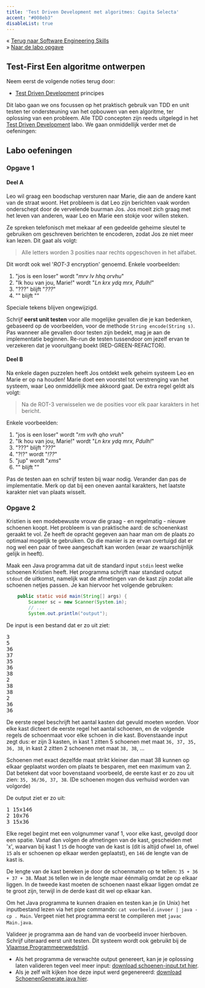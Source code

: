```yaml
---
title: 'Test Driven Development met algoritmes: Capita Selecta'
accent: "#008eb3"
disableList: true
---
```


&laquo;&nbsp;[Terug naar Software Engineering Skills](/teaching/ses)<br/>
&raquo;&nbsp;[Naar de labo opgave](#oef)

## Test-First Een algoritme ontwerpen

Neem eerst de volgende noties terug door:

- [Test Driven Development](/teaching/ses/tdd) principes

Dit labo gaan we ons focussen op het praktisch gebruik van TDD en unit testen ter ondersteuning van het opbouwen van een algoritme, ter oplossing van een probleem. Alle TDD concepten zijn reeds uitgelegd in het [Test Driven Development](/teaching/ses/tdd) labo. We gaan onmiddellijk verder met de oefeningen:

## <a name="oef"></a>Labo oefeningen

### Opgave 1

#### Deel A

Leo wil graag een boodschap versturen naar Marie, die aan de andere kant van de straat woont. Het probleem is dat Leo zijn berichten vaak worden onderschept door de vervelende buurman Jos. Jos moeit zich graag met het leven van anderen, waar Leo en Marie een stokje voor willen steken. 

Ze spreken telefonisch met mekaar af een gedeelde geheime sleutel te gebruiken om geschreven berichten te encoderen, zodat Jos ze niet meer kan lezen. Dit gaat als volgt:

> Alle letters worden 3 posities naar rechts opgeschoven in het alfabet.

Dit wordt ook wel '_ROT-3_ encryption' genoemd. Enkele voorbeelden:

1. "jos is een loser" wordt "_mrv lv hhq orvhu_"
2. "Ik hou van jou, Marie!" wordt "_Ln krx ydq mrx, Pdulh!_"
3. "???" blijft "_???_"
4. "" blijft ""

Speciale tekens blijven ongewijzigd. 

Schrijf **eerst unit testen** voor alle mogelijke gevallen die je kan bedenken, gebaseerd op de voorbeelden, voor de methode `String encode(String s)`. Pas wanneer alle gevallen door testen zijn bedekt, mag je aan de implementatie beginnen. Re-run de testen tussendoor om jezelf ervan te verzekeren dat je vooruitgang boekt (RED-GREEN-REFACTOR).

#### Deel B

Na enkele dagen puzzelen heeft Jos ontdekt welk geheim systeem Leo en Marie er op na houden! Marie doet een voorstel tot verstrenging van het systeem, waar Leo onmiddellijk mee akkoord gaat. De extra regel geldt als volgt:

> Na de ROT-3 verwisselen we de posities voor elk paar karakters in het bericht. 

Enkele voorbeelden:

1. "jos is een loser" wordt "_rm vvlh qho vruh_"
2. "Ik hou van jou, Marie!" wordt "_Ln krx ydq mrx, Pdulh!_"
3. "???" blijft "_???_"
4. "?!?" wordt "_!??_"
5. "jup" wordt "_xms_"
6. "" blijft ""

Pas de testen aan en schrijf testen bij waar nodig. Verander dan pas de implementatie. Merk op dat bij een oneven aantal karakters, het laatste karakter niet van plaats wisselt.

### Opgave 2

Kristien is een modebewuste vrouw die graag - en regelmatig - nieuwe schoenen koopt. Het probleem is van praktische aard: de schoenenkast geraakt te vol. Ze heeft de opracht gegeven aan haar man om de plaats zo optimaal mogelijk te gebruiken. Op die manier is ze ervan overtuigd dat er nog wel een paar of twee aangeschaft kan worden (waar ze waarschijnlijk gelijk in heeft). 

Maak een Java programma dat uit de standard input `stdin` leest welke schoenen Kristien heeft. Het programma schrijft naar standard output `stdout` de uitkomst, namelijk wat de afmetingen van de kast zijn zodat alle schoenen netjes passen. Je kan hiervoor het volgende gebruiken:

```java
    public static void main(String[] args) {
        Scanner sc = new Scanner(System.in);
        // ...
        System.out.println("output");
```

De input is een bestand dat er zo uit ziet:

<pre>
3
5
36
37
35
36
38
2
38
38    
2
36
36
</pre>

De eerste regel beschrijft het aantal kasten dat gevuld moeten worden. Voor elke kast dicteert de eerste regel het aantal schoenen, en de volgende regels de schoenmaat voor elke schoen in die kast. Bovenstaande input zegt dus: er zijn 3 kasten, in kast 1 zitten 5 schoenen met maat `36, 37, 35, 36, 38`, in kast 2 zitten 2 schoenen met maat `38, 38`, ...

Schoenen met exact dezelfde maat strikt kleiner dan maat 38 kunnen op elkaar geplaatst worden om plaats te besparen, met een maximum van 2. Dat betekent dat voor bovenstaand voorbeeld, de eerste kast er zo zou uit zien: `35, 36/36, 37, 38`. (De schoenen mogen dus verhuisd worden van volgorde)

De output ziet er zo uit:

<pre>
1 15x146
2 10x76
3 15x36
</pre>

Elke regel begint met een volgnummer vanaf 1, voor elke kast, gevolgd door een spatie. Vanaf dan volgen de afmetingen van de kast, gescheiden met 'x', waarvan bij kast 1 `15` de hoogte van de kast is (dit is altijd ofwel `10`, ofwel `15` als er schoenen op elkaar werden geplaatst), en `146` de lengte van de kast is. 

De lengte van de kast bereken je door de schoenmaten op te tellen: `35 + 36 + 37 + 38`. Maat `36` tellen we in de lengte maar éénmalig omdat ze op elkaar liggen. In de tweede kast moeten de schoenen naast elkaar liggen omdat ze te groot zijn, terwijl in de derde kast dit wel op elkaar kan. 

Om het Java programma te kunnen draaien en testen kan je (in Unix) het inputbestand lezen via het pipe commando: `cat voorbeeld.invoer | java -cp . Main`. Vergeet niet het programma eerst te compileren met `javac Main.java`.

Valideer je programma aan de hand van de voorbeeld invoer hierboven. Schrijf uiteraard eerst unit testen. Dit systeem wordt ook gebruikt bij de [Vlaamse Programmeerwedstrijd](https://www.vlaamseprogrammeerwedstrijd.be/). 

- Als het programma de verwachte output genereert, kan je je oplossing laten valideren tegen veel meer input: [download schoenen-input.txt hier](/teaching/ses/schoenen-input.txt).
- Als je zelf wilt kijken hoe deze input werd gegenereerd: [download SchoenenGenerate.java hier](/teaching/ses/SchoenenGenerate.java).
